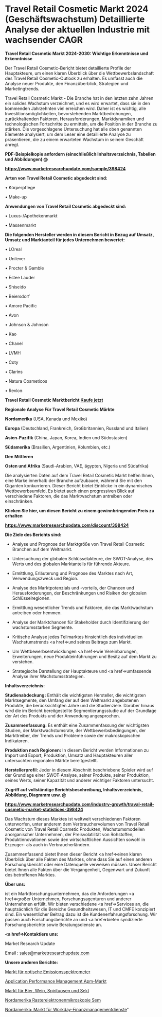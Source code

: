 # Travel Retail Cosmetic Markt 2024 (Geschäftswachstum) Detaillierte Analyse der aktuellen Industrie mit wachsender CAGR

<strong>Travel Retail Cosmetic Markt 2024-2030: Wichtige Erkenntnisse und Erkenntnisse</strong>

Der Travel Retail Cosmetic-Bericht bietet detaillierte Profile der Hauptakteure, um einen klaren Überblick über die Wettbewerbslandschaft des Travel Retail Cosmetic-Outlook zu erhalten. Es umfasst auch die Analyse neuer Produkte, den Finanzüberblick, Strategien und Marketingtrends.

Travel Retail Cosmetic Markt - Die Branche hat in den letzten zehn Jahren ein solides Wachstum verzeichnet, und es wird erwartet, dass sie in den kommenden Jahrzehnten viel erreichen wird. Daher ist es wichtig, alle Investitionsmöglichkeiten, bevorstehenden Marktbedrohungen, zurückhaltenden Faktoren, Herausforderungen, Marktdynamiken und technologischen Fortschritte zu ermitteln, um die Position in der Branche zu stärken. Die vorgeschlagene Untersuchung hat alle oben genannten Elemente analysiert, um dem Leser eine detaillierte Analyse zu präsentieren, die zu einem erwarteten Wachstum in seinem Geschäft anregt.



<strong><b>PDF-Beispielkopie anfordern (einschließlich Inhaltsverzeichnis, Tabellen und Abbildungen) @ </b></strong>

<strong><a href=https://www.marketresearchupdate.com/sample/398424>

<strong>https://www.marketresearchupdate.com/sample/398424</u></a></strong></strong>



<strong>Arten von Travel Retail Cosmetic abgedeckt sind:</strong>

• Körperpflege

• Make-up



<strong>Anwendungen von Travel Retail Cosmetic abgedeckt sind:</strong>

• Luxus-/Apothekenmarkt

• Massenmarkt



<strong>Die folgenden Hersteller werden in diesem Bericht in Bezug auf Umsatz, Umsatz und Marktanteil für jedes Unternehmen bewertet:</strong>

• LOreal

• Unilever

• Procter & Gamble

• Estee Lauder

• Shiseido

• Beiersdorf

• Amore Pacific

• Avon

• Johnson & Johnson

• Kao

• Chanel

• LVMH

• Coty

• Clarins

• Natura Cosmeticos

• Revlon



<strong>Travel Retail Cosmetic Marktbericht <a href=https://www.marketresearchupdate.com/buynow/398424>Kaufe jetzt</a></strong>



<strong>Regionale Analyse Für Travel Retail Cosmetic Märkte</strong>



<strong>Nordamerika</strong> (USA, Kanada und Mexiko)



<strong>Europa</strong> (Deutschland, Frankreich, Großbritannien, Russland und Italien)



<strong>Asien-Pazifik</strong> (China, Japan, Korea, Indien und Südostasien)



<strong>Südamerika</strong> (Brasilien, Argentinien, Kolumbien, etc.)



<strong>Den Mittleren</strong> 

<strong>Osten und Afrika</strong> (Saudi-Arabien, VAE, ägypten, Nigeria und Südafrika)

Die analysierten Daten auf dem Travel Retail Cosmetic Markt helfen Ihnen, eine Marke innerhalb der Branche aufzubauen, während Sie mit den Giganten konkurrieren. Dieser Bericht bietet Einblicke in ein dynamisches Wettbewerbsumfeld. Es bietet auch einen progressiven Blick auf verschiedene Faktoren, die das Marktwachstum antreiben oder einschränken.



<strong>Klicken Sie hier, um diesen Bericht zu einem gewinnbringenden Preis zu erhalten
</strong>

<strong><a href=https://www.marketresearchupdate.com/discount/398424>https://www.marketresearchupdate.com/discount/398424</b></u></strong></a>



<strong>Die Ziele des Berichts sind:</strong>

- Analyse und Prognose der Marktgröße von Travel Retail Cosmetic Branchen auf dem Weltmarkt.

- Untersuchung der globalen Schlüsselakteure, der SWOT-Analyse, des Werts und des globalen Marktanteils für führende Akteure.

- Ermittlung, Erläuterung und Prognose des Marktes nach Art, Verwendungszweck und Region.

- Analyse des Marktpotenzials und -vorteils, der Chancen und Herausforderungen, der Beschränkungen und Risiken der globalen Schlüsselregionen.

- Ermittlung wesentlicher Trends und Faktoren, die das Marktwachstum antreiben oder hemmen.

- Analyse der Marktchancen für Stakeholder durch Identifizierung der wachstumsstarken Segmente.

- Kritische Analyse jedes Teilmarktes hinsichtlich des individuellen Wachstumstrends <a href=>und</a> seines Beitrags zum Markt.

- Um Wettbewerbsentwicklungen <a href=>wie</a> Vereinbarungen, Erweiterungen, neue Produkteinführungen und Besitz auf dem Markt zu verstehen.

- Strategische Darstellung der Hauptakteure und <a href=>umfas</a>sende Analyse ihrer Wachstumsstrategien.



<strong>Inhaltsverzeichnis:</strong>



<strong>Studienabdeckung:</strong> Enthält die wichtigsten Hersteller, die wichtigsten Marktsegmente, den Umfang der auf dem Weltmarkt angebotenen Produkte, die berücksichtigten Jahre und die Studienziele. Darüber hinaus wird die im Bericht bereitgestellte Segmentierungsstudie auf der Grundlage der Art des Produkts und der Anwendung angesprochen.



<strong>Zusammenfassung:</strong> Es enthält eine Zusammenfassung der wichtigsten Studien, der Marktwachstumsrate, der Wettbewerbsbedingungen, der Markttreiber, der Trends und Probleme sowie der makroskopischen Indikatoren.



<strong>Produktion nach Regionen:</strong> In diesem Bericht werden Informationen zu Import und Export, Produktion, Umsatz und Hauptakteuren aller untersuchten regionalen Märkte bereitgestellt.



<strong>Herstellerprofil:</strong> Jeder in diesem Abschnitt beschriebene Spieler wird auf der Grundlage einer SWOT-Analyse, seiner Produkte, seiner Produktion, seines Werts, seiner Kapazität und anderer wichtiger Faktoren untersucht.



<strong><b>Zugriff auf vollständige Berichtsbeschreibung, Inhaltsverzeichnis, Abbildung, Diagramm usw. @ </b></strong>

<strong><a href=https://www.marketresearchupdate.com/industry-growth/traval-retail-cosmetic-market-statistices-398424>https://www.marketresearchupdate.com/industry-growth/traval-retail-cosmetic-market-statistices-398424</a></strong>

Das Wachstum dieses Marktes ist weltweit verschiedenen Faktoren unterworfen, unter anderem dem Verbrauchervolumen von Travel Retail Cosmetic von Travel Retail Cosmetic Produkten, Wachstumsmodellen anorganischer Unternehmen, der Preisvolatilität von Rohstoffen, Produktinnovationen sowie den wirtschaftlichen Aussichten sowohl in Erzeuger- als auch in Verbraucherländern.

Zusammenfassend bietet Ihnen dieser Bericht <a href=>einen</a> klaren Überblick über alle Fakten des Marktes, ohne dass Sie auf einen anderen Forschungsbericht oder eine Datenquelle verweisen müssen. Unser Bericht bietet Ihnen alle Fakten über die Vergangenheit, Gegenwart und Zukunft des betroffenen Marktes.



<strong>Über uns:</strong>

 ist ein Marktforschungsunternehmen, das die Anforderungen <a href=>großer</a> Unternehmen, Forschungsagenturen und anderer Unternehmen erfüllt. Wir bieten verschiedene <a href=>Services</a> an, die hauptsächlich für die Bereiche Gesundheitswesen, IT und CMFE konzipiert sind. Ein wesentlicher Beitrag dazu ist die Kundenerfahrungsforschung. Wir passen auch Forschungsberichte an und <a href=>bieten</a> syndizierte Forschungsberichte sowie Beratungsdienste an.



<strong><a href=>Kontaktiere uns:</a></strong>

Market Research Update

Email : sales@marketresearchupdate.com



<strong>Unsere anderen Berichte:</strong>

<a href=https://www.linkedin.com/pulse/optical-emission-spectrometer-market-size-share>Markt für optische Emissionsspektrometer</a>

<a href=https://www.linkedin.com/pulse/application-performance-management-apm-market-4f>Application Performance Management Apm-Markt</a>

<a href=https://www.linkedin.com/pulse/beer-wine-spirits-sparkling-market-report-2023-top-company>Markt für Bier, Wein, Spirituosen und Sekt</a>

<a href=https://www.linkedin.com/pulse/north-america-scanning-electron-microscopy-sem>Nordamerika Rasterelektronenmikroskopie Sem</a>

<a href=https://www.linkedin.com/pulse/north-america-workday-financial-management-service-market>Nordamerika: Markt für Workday-Finanzmanagementdienste</a>"
